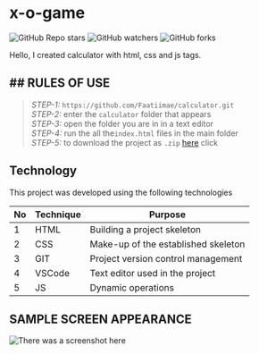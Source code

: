 # x-o-game
![GitHub Repo stars](https://img.shields.io/github/stars/Faatiimae/calculator?style=for-the-badge)
![GitHub watchers](https://img.shields.io/github/watchers/Faatiimae/calculator?style=for-the-badge)
![GitHub forks](https://img.shields.io/github/forks/Faatiimae/calculator?style=for-the-badge)

  Hello, I created calculator with html, css and js tags.


## ## RULES OF USE

> *STEP-1:* `https://github.com/Faatiimae/calculator.git` <br/>
> *STEP-2:*  enter the `calculator` folder that appears <br/>
> *STEP-3:*  open the folder you are in in a text editor <br/>
> *STEP-4:*  run the  all the`index.html` files in the main folder <br/>
> *STEP-5:*  to download the project as `.zip`  [here]() click <br/>



## Technology

This project was developed using the following technologies

| No | Technique | Purpose |
| - | ------ | ------------------- |
| 1 | HTML | Building a project skeleton |
| 2 | CSS |  Make-up of the established skeleton |
| 3 | GIT |  Project version control management |
| 4 | VSCode | Text editor used in the project |
| 5 | JS | Dynamic operations |


## SAMPLE SCREEN APPEARANCE
![There was a screenshot here](./scren101.png)
